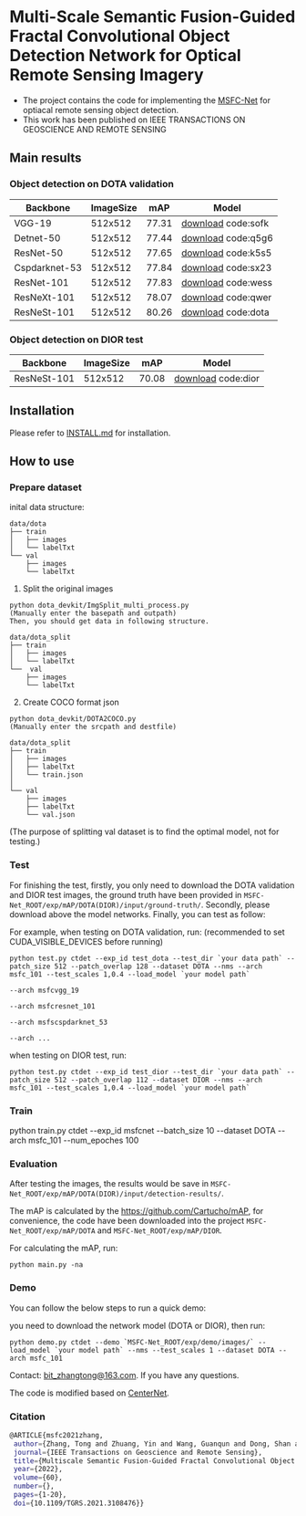 # Multi-Scale Semantic Fusion-Guided Fractal Convolutional Object Detection Network for Optical Remote Sensing Imagery

* The project contains the code for implementing the [MSFC-Net](https://ieeexplore.ieee.org/abstract/document/9535169) for optiacal remote sensing object detection.
* This work has been published on IEEE TRANSACTIONS ON GEOSCIENCE AND REMOTE SENSING
## Main results

### Object detection on DOTA validation

| Backbone     | ImageSize |     mAP      |   Model  |
|--------------|-----------|--------------|----------|
|VGG-19        |  512x512  |    77.31     |     [download](https://pan.baidu.com/s/1dHwfPNC-uc5P-j14_EFOOQ) code:sofk    |
|Detnet-50     |  512x512  |    77.44     |     [download](https://pan.baidu.com/s/1V6K8NkQzFzb-mnAhKNO8Kg) code:q5g6    |
|ResNet-50     |  512x512  |    77.65     |     [download](https://pan.baidu.com/s/10zCULdQTKpP-5N-k_ArW0w) code:k5s5    |
|Cspdarknet-53 |  512x512  |    77.84     |     [download](https://pan.baidu.com/s/1npukFXGkzRD7aMkTUs2VQw) code:sx23    |
|ResNet-101    |  512x512  |    77.83     |     [download](https://pan.baidu.com/s/1GEV3pckYD4Vf8IUQIma2Ew) code:wess    |
|ResNeXt-101   |  512x512  |    78.07     |     [download](https://pan.baidu.com/s/1lKxmV2NFxREBrvLUl0166Q) code:qwer    | 
|ResNeSt-101   |  512x512  |    80.26     |     [download](https://pan.baidu.com/s/1EbL4yCLBmZy5xszWNkN3Gg) code:dota    |


### Object detection on DIOR test

| Backbone     | ImageSize |     mAP      |   Model  |
|--------------|-----------|--------------|----------|
|ResNeSt-101   |  512x512  |    70.08     |     [download](https://pan.baidu.com/s/1igbcB1Y3mdOQpFG--zU_jA) code:dior    |


## Installation
Please refer to [INSTALL.md](readme/INSTALL.md) for installation.

## How to use
### Prepare dataset

inital data structure:
```
data/dota
├── train
│   ├── images
│   └── labelTxt
└── val
    ├── images
    └── labelTxt

```


1. Split the original images
```
python dota_devkit/ImgSplit_multi_process.py
(Manually enter the basepath and outpath)
Then, you should get data in following structure.
```
```
data/dota_split
├── train
│   ├── images
│   └── labelTxt
└──  val
    ├── images
    └── labelTxt
```
2. Create COCO format json
```
python dota_devkit/DOTA2COCO.py
(Manually enter the srcpath and destfile)
```

```
data/dota_split
├── train
│   ├── images
│   ├── labelTxt
│   └── train.json
│
└── val
    ├── images
    ├── labelTxt
    └── val.json
```
(The purpose of splitting val dataset is to find the optimal model, not for testing.)


### Test

For finishing the test, firstly, you only need to download the DOTA validation and DIOR test images, the ground truth have been provided in `MSFC-Net_ROOT/exp/mAP/DOTA(DIOR)/input/ground-truth/`. Secondly, please download above the model networks. Finally, you can test as follow:

For example, when testing on DOTA validation, run: 
(recommended to set CUDA_VISIBLE_DEVICES before running)
~~~
python test.py ctdet --exp_id test_dota --test_dir `your data path` --patch_size 512 --patch_overlap 128 --dataset DOTA --nms --arch msfc_101 --test_scales 1,0.4 --load_model `your model path`
                                                                                                                      --arch msfcvgg_19
                                                                                                                      --arch msfcresnet_101
                                                                                                                      --arch msfscspdarknet_53
                                                                                                                      --arch ...
~~~
when testing on DIOR test, run:
~~~
python test.py ctdet --exp_id test_dior --test_dir `your data path` --patch_size 512 --patch_overlap 112 --dataset DIOR --nms --arch msfc_101 --test_scales 1,0.4 --load_model `your model path`
~~~
### Train

python train.py ctdet --exp_id msfcnet --batch_size 10 --dataset DOTA --arch msfc_101 --num_epoches 100



### Evaluation

After testing the images, the results would be save in `MSFC-Net_ROOT/exp/mAP/DOTA(DIOR)/input/detection-results/`.

The mAP is calculated by the https://github.com/Cartucho/mAP, for convenience, the code have been downloaded into the project `MSFC-Net_ROOT/exp/mAP/DOTA` and `MSFC-Net_ROOT/exp/mAP/DIOR`. 


For calculating the mAP, run:
~~~
python main.py -na
~~~
 
### Demo
You can follow the below steps to run a quick demo:

you need to download the network model (DOTA or DIOR), then run:
~~~
python demo.py ctdet --demo `MSFC-Net_ROOT/exp/demo/images/` --load_model `your model path` --nms --test_scales 1 --dataset DOTA --arch msfc_101
~~~




Contact: bit_zhangtong@163.com. If you have any questions.

The code is modified based on [CenterNet](https://github.com/xingyizhou/CenterNet).

### Citation
```bash
@ARTICLE{msfc2021zhang,  
 author={Zhang, Tong and Zhuang, Yin and Wang, Guanqun and Dong, Shan and Chen, He and Li, Lianlin},  
 journal={IEEE Transactions on Geoscience and Remote Sensing},   
 title={Multiscale Semantic Fusion-Guided Fractal Convolutional Object Detection Network for Optical Remote Sensing Imagery},   
 year={2022},  
 volume={60},  
 number={},  
 pages={1-20},  
 doi={10.1109/TGRS.2021.3108476}}
```

